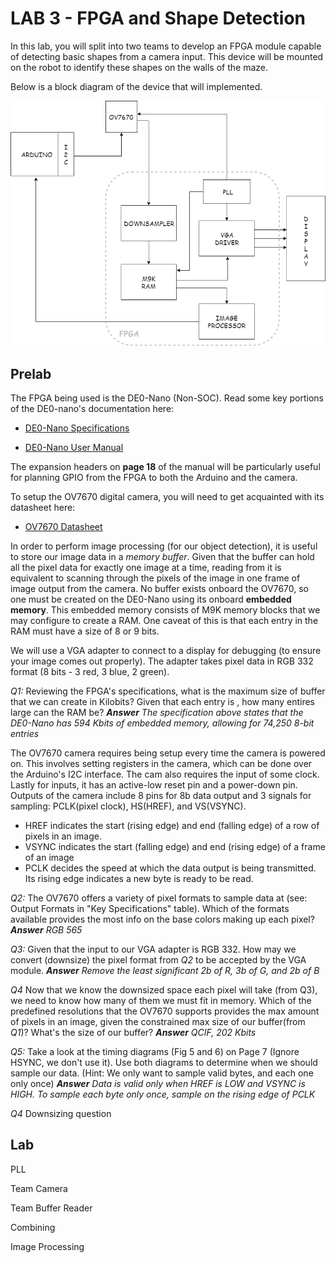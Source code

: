 # LAB 3 - FPGA and Shape Detection

In this lab, you will split into two teams to develop an FPGA module capable of detecting basic shapes from a camera input. This device will be mounted on the robot to identify these shapes on the walls of the maze.

Below is a block diagram of the device that will implemented.   

![BLOCK DIAGRAM](Lab3BlockDiagram.png "Block, Lock, and Drop it")

## Prelab

The FPGA being used is the DE0-Nano (Non-SOC). Read some key portions of the DE0-nano's documentation here:

* [DE0-Nano Specifications](http://www.terasic.com.tw/cgi-bin/page/archive.pl?Language=English&CategoryNo=165&No=593&PartNo=2 "Specs")

* [DE0-Nano User Manual](http://www.ti.com/lit/ug/tidu737/tidu737.pdf "The Manual")

The expansion headers on **page 18** of the manual will be particularly useful for planning GPIO from the FPGA to both the Arduino and the camera.

To setup the OV7670 digital camera, you will need to get acquainted with its datasheet here:

* [OV7670 Datasheet](https://www.voti.nl/docs/OV7670.pdf, "Camera stuff")

In order to perform image processing (for our object detection), it is useful to store our image data in a *memory buffer*. Given that the buffer can hold all the pixel data for exactly one image at a time, reading from it is equivalent to scanning through the pixels of the image in one frame of image output from the camera. No buffer exists onboard the OV7670, so one must be created on the DE0-Nano using its onboard **embedded memory**. This embedded memory consists of M9K memory blocks that we may configure to create a RAM. One caveat of this is that each entry in the RAM must have a size of 8 or 9 bits.

We will use a VGA adapter to connect to a display for debugging (to ensure your image comes out properly). The adapter takes pixel data in RGB 332 format (8 bits - 3 red, 3 blue, 2 green). 

*Q1:*
Reviewing the FPGA's specifications, what is the maximum size of buffer that we can create in Kilobits? Given that each entry is , how many entires large can the RAM be?
***Answer***
*The specification above states that the DE0-Nano has 594 Kbits of embedded memory, allowing for 74,250 8-bit entries*


The OV7670 camera requires being setup every time the camera is powered on. This involves setting registers in the camera, which can be done over the Arduino's I2C interface. The cam also requires the input of some clock. Lastly for inputs, it has an active-low reset pin and a power-down pin. Outputs of the camera include 8 pins for 8b data output and 3 signals for sampling: PCLK(pixel clock), HS(HREF), and VS(VSYNC).
- HREF indicates the start (rising edge) and end (falling edge) of a row of pixels in an image.
- VSYNC indicates the start (falling edge) and end (rising edge) of a frame of an image
- PCLK decides the speed at which the data output is being transmitted. Its rising edge indicates a new byte is ready to be read.

*Q2:*
The OV7670 offers a variety of pixel formats to sample data at (see: Output Formats in "Key Specifications" table). Which of the formats available provides the most info on the base colors making up each pixel?
 ***Answer***
*RGB 565*

*Q3:*
Given that the input to our VGA adapter is RGB 332. How may we convert (downsize) the pixel format from *Q2* to be accepted by the VGA module.
 ***Answer***
*Remove the least significant 2b of R, 3b of G, and 2b of B*

*Q4*
Now that we know the downsized space each pixel will take (from Q3), we need to know how many of them we must fit in memory. Which of the predefined resolutions that the OV7670 supports provides the max amount of pixels in an image, given the constrained max size of our buffer(from *Q1*)? What's the size of our buffer?
***Answer***
*QCIF, 202 Kbits*

*Q5:*
Take a look at the timing diagrams (Fig 5 and 6) on Page 7 (Ignore HSYNC, we don't use it). Use both diagrams to determine when we should sample our data. (Hint: We only want to sample valid bytes, and each one only once)
***Answer***
*Data is valid only when HREF is LOW and VSYNC is HIGH. To sample each byte only once, sample on the rising edge of PCLK*

*Q4*
Downsizing question


## Lab

PLL

Team Camera

Team Buffer Reader

Combining

Image Processing



